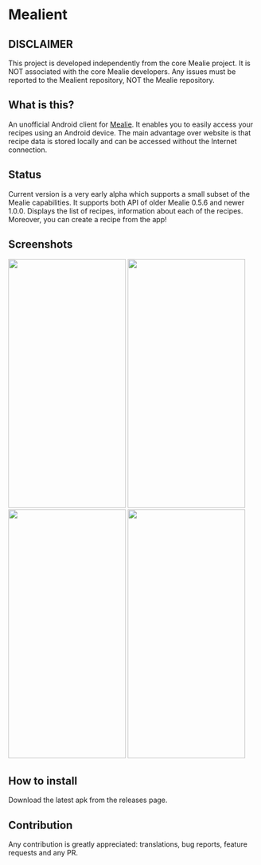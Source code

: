 # Mealient

## DISCLAIMER

This project is developed independently from the core Mealie project. It is NOT associated with the
core Mealie developers. Any issues must be reported to the Mealient repository, NOT the Mealie
repository.

## What is this?

An unofficial Android client for [Mealie](https://hay-kot.github.io/mealie/). It enables you to
easily access your recipes using an Android device. The main advantage over website is that
recipe data is stored locally and can be accessed without the Internet connection.

## Status

Current version is a very early alpha which supports a small subset of the Mealie capabilities.
It supports both API of older Mealie 0.5.6 and newer 1.0.0. Displays the list of recipes,
information about each of the recipes. Moreover, you can create a recipe from the app!

## Screenshots

<img src="https://user-images.githubusercontent.com/24299495/203381442-0359cee1-e8a6-4d1f-bdff-eceb1dc31917.png" width="236" height="500" /> <img src="https://user-images.githubusercontent.com/24299495/203381431-51cb57aa-7a2b-4ada-8265-9d382bfae078.png" width="236" height="500" /> <img src="https://user-images.githubusercontent.com/24299495/203381424-358ec3b2-28d9-4237-985d-49be05ef3c7e.png" width="236" height="500" /> <img src="https://user-images.githubusercontent.com/24299495/202909845-d857259f-90f9-4988-beff-038cd784215d.png" width="236" height="500" />

## How to install

Download the latest apk from the releases page.

## Contribution

Any contribution is greatly appreciated: translations, bug reports, feature requests and any PR.